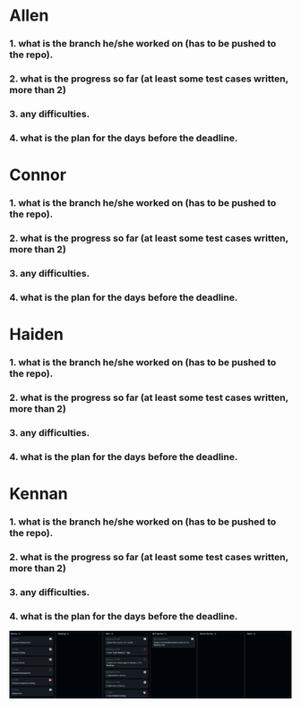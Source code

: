 # Allen

### 1. what is the branch he/she worked on (has to be pushed to the repo).


### 2. what is the progress so far (at least some test cases written, more than 2)



### 3. any difficulties.



### 4. what is the plan for the days before the deadline.


# Connor

### 1. what is the branch he/she worked on (has to be pushed to the repo).


### 2. what is the progress so far (at least some test cases written, more than 2)


### 3. any difficulties.


### 4. what is the plan for the days before the deadline.


# Haiden

### 1. what is the branch he/she worked on (has to be pushed to the repo).



### 2. what is the progress so far (at least some test cases written, more than 2)


### 3. any difficulties.


### 4. what is the plan for the days before the deadline.



# Kennan

### 1. what is the branch he/she worked on (has to be pushed to the repo).

### 2. what is the progress so far (at least some test cases written, more than 2)

### 3. any difficulties.

### 4. what is the plan for the days before the deadline.


![image](Sprint6ScrumBoard1.png)
